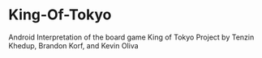 # King-Of-Tokyo
Android Interpretation of the board game King of Tokyo
Project by Tenzin Khedup, Brandon Korf, and Kevin Oliva
